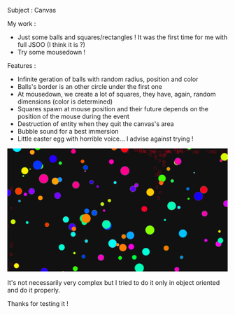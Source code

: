 Subject : 
Canvas

My work : 
- Just some balls and squares/rectangles ! It was the first time for me with full JSOO (I think it is ?)
- Try some mousedown !

Features : 
- Infinite geration of balls with random radius, position and color
- Balls's border is an other circle under the first one
- At mousedown, we create a lot of squares, they have, again, random dimensions (color is determined)
- Squares spawn at mouse position and their future depends on the position of the mouse during the event 
- Destruction of entity when they quit the canvas's area
- Bubble sound for a best immersion 
- Little easter egg with horrible voice... I advise against trying !

![Site's screenshot](image/readmeImage.png)

It's not necessarily very complex but I tried to do it only in object oriented and do it properly.

Thanks for testing it !
